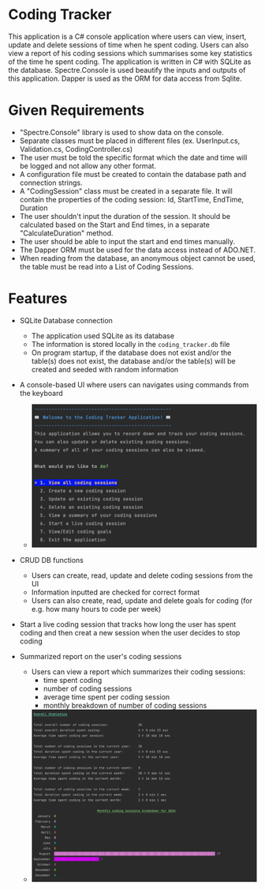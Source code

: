 # Coding Tracker

This application is a C# console application where users can view, insert,
update and delete sessions of time when he spent coding. Users can also view a report of his
coding sessions which summarises some key statistics of the time he spent coding. The application
is written in C# with SQLite as the database. Spectre.Console is used beautify the inputs and outputs
of this application. Dapper is used as the ORM for data access from Sqlite.

# Given Requirements
- "Spectre.Console" library is used to show data on the console.
- Separate classes must be placed in different files (ex. UserInput.cs, Validation.cs, CodingController.cs)
- The user must be told the specific format which the date and time will be logged and not allow any other format.
- A configuration file must be created to contain the database path and connection strings.
- A "CodingSession" class must be created in a separate file. 
It will contain the properties of the coding session: Id, StartTime, EndTime, Duration
- The user shouldn't input the duration of the session. It should be calculated based on the Start and End times, in a separate "CalculateDuration" method.
- The user should be able to input the start and end times manually.
- The Dapper ORM must be used for the data access instead of ADO.NET.
- When reading from the database, an anonymous object cannot be used, the table must be read into a List of Coding Sessions.

# Features

* SQLite Database connection
    - The application used SQLite as its database
    - The information is stored locally in the `coding_tracker.db` file
    - On program startup, if the database does not exist and/or the table(s) does not exist,
      the database and/or the table(s) will be created and seeded with random information

* A console-based UI where users can navigates using commands from the keyboard
    - ![image](Screenshots/menu.png)

* CRUD DB functions
    * Users can create, read, update and delete coding sessions from the UI
    * Information inputted are checked for correct format
    * Users can also create, read, update and delete goals for coding (for e.g. how many hours to code per week)

* Start a live coding session that tracks how long the user has spent coding and then
creat a new session when the user decides to stop coding

* Summarized report on the user's coding sessions
    * Users can view a report which summarizes their coding sessions:
      * time spent coding
      * number of coding sessions
      * average time spent per coding session
      * monthly breakdown of number of coding sessions
    * ![image](Screenshots/summary.png)